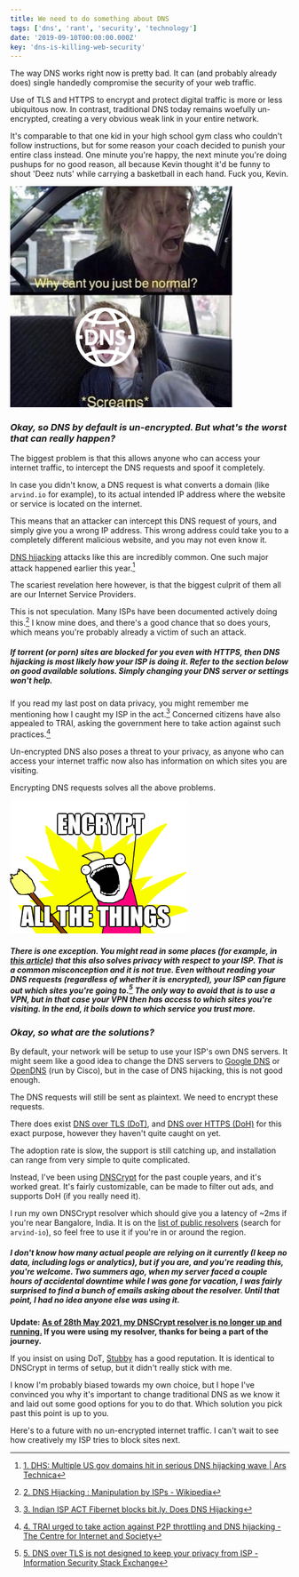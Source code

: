 ```yaml
---
title: We need to do something about DNS
tags: ['dns', 'rant', 'security', 'technology']
date: '2019-09-10T00:00:00.000Z'
key: 'dns-is-killing-web-security'
---
```


The way DNS works right now is pretty bad. It can (and probably already does) single handedly compromise the security of your web traffic.

Use of TLS and HTTPS to encrypt and protect digital traffic is more or less ubiquitous now. In contrast, traditional DNS today remains woefully un-encrypted, creating a very obvious weak link in your entire network.

It's comparable to that one kid in your high school gym class who couldn't follow instructions, but for some reason your coach decided to punish your entire class instead. One minute you're happy, the next minute you're doing pushups for no good reason, all because Kevin thought it'd be funny to shout 'Deez nuts' while carrying a basketball in each hand. Fuck you, Kevin.

![](./screams.png)

### _Okay, so DNS by default is un-encrypted. But what's the worst that can really happen?_

The biggest problem is that this allows anyone who can access your internet traffic, to intercept the DNS requests and spoof it completely.

In case you didn't know, a DNS request is what converts a domain (like `arvind.io` for example), to its actual intended IP address where the website or service is located on the internet.

This means that an attacker can intercept this DNS request of yours, and simply give you a wrong IP address. This wrong address could take you to a completely different malicious website, and you may not even know it.

[DNS hijacking](https://en.wikipedia.org/wiki/DNS_hijacking) attacks like this are incredibly common. One such major attack happened earlier this year.[^1]

The scariest revelation here however, is that the biggest culprit of them all are our Internet Service Providers.

This is not speculation. Many ISPs have been documented actively doing this.[^2] I know mine does, and there's a good chance that so does yours, which means you're probably already a victim of such an attack.

##### If torrent (or porn) sites are blocked for you even with HTTPS, then DNS hijacking is most likely how your ISP is doing it. Refer to the section below on good available solutions. Simply changing your DNS server or settings won't help.

If you read my last post on data privacy, you might remember me mentioning how I caught my ISP in the act.[^3] Concerned citizens have also appealed to TRAI, asking the government here to take action against such practices.[^4]

Un-encrypted DNS also poses a threat to your privacy, as anyone who can access your internet traffic now also has information on which sites you are visiting.

Encrypting DNS requests solves all the above problems.

![](./allthethings.png)

##### There is one exception. You might read in some places (for example, in [this article](https://nakedsecurity.sophos.com/2019/04/24/dns-over-https-is-coming-whether-isps-and-governments-like-it-or-not/)) that this also solves privacy with respect to your ISP. That is a common misconception and it is not true. Even without reading your DNS requests (regardless of whether it is encrypted), your ISP can figure out which sites you're going to.[^5] The only way to avoid that is to use a VPN, but in that case your VPN then has access to which sites you're visiting. In the end, it boils down to which service you trust more.

### _Okay, so what are the solutions?_

By default, your network will be setup to use your ISP's own DNS servers. It might seem like a good idea to change the DNS servers to [Google DNS](https://developers.google.com/speed/public-dns/docs/using) or [OpenDNS](https://www.opendns.com/) (run by Cisco), but in the case of DNS hijacking, this is not good enough.

The DNS requests will still be sent as plaintext. We need to encrypt these requests.

There does exist [DNS over TLS (DoT)](https://en.wikipedia.org/wiki/DNS_over_TLS), and [DNS over HTTPS (DoH)](https://en.wikipedia.org/wiki/DNS_over_HTTPS) for this exact purpose, however they haven't quite caught on yet.

The adoption rate is slow, the support is still catching up, and installation can range from very simple to quite complicated.

Instead, I've been using [DNSCrypt](https://dnscrypt.info/) for the past couple years, and it's worked great. It's fairly customizable, can be made to filter out ads, and supports DoH (if you really need it).

I run my own DNSCrypt resolver which should give you a latency of ~2ms if you're near Bangalore, India. It is on the [list of public resolvers](https://dnscrypt.info/public-servers) (search for `arvind-io`), so feel free to use it if you're in or around the region.

##### I don't know how many actual people are relying on it currently (I keep no data, including logs or analytics), but if you are, and you're reading this, you're welcome. Two summers ago, when my server faced a couple hours of accidental downtime while I was gone for vacation, I was fairly surprised to find a bunch of emails asking about the resolver. Until that point, I had no idea anyone else was using it.

**Update: [As of 28th May 2021, my DNSCrypt resolver is no longer up and running.](https://github.com/DNSCrypt/dnscrypt-resolvers/pull/500) If you were using my resolver, thanks for being a part of the journey.**

If you insist on using DoT, [Stubby](https://github.com/getdnsapi/stubby) has a good reputation. It is identical to DNSCrypt in terms of setup, but it didn't really stick with me.

I know I'm probably biased towards my own choice, but I hope I've convinced you why it's important to change traditional DNS as we know it and laid out some good options for you to do that. Which solution you pick past this point is up to you.

Here's to a future with no un-encrypted internet traffic. I can't wait to see how creatively my ISP tries to block sites next.

[^1]: [1. DHS: Multiple US gov domains hit in serious DNS hijacking wave | Ars Technica](https://arstechnica.com/information-technology/2019/01/multiple-us-gov-domains-hit-in-serious-dns-hijacking-wave-dhs-warns/)
[^2]: [2. DNS Hijacking : Manipulation by ISPs - Wikipedia](https://en.wikipedia.org/wiki/DNS_hijacking#Manipulation_by_ISPs)
[^3]: [3. Indian ISP ACT Fibernet blocks bit.ly. Does DNS Hijacking](https://shantanugoel.com/2016/09/17/indian-isp-act-fibernet-blocks-bit-ly-does-dns-hijacking/)
[^4]: [4. TRAI urged to take action against P2P throttling and DNS hijacking - The Centre for Internet and Society](https://cis-india.org/internet-governance/p2p-throttling-and-dns-hijacking)
[^5]: [5. DNS over TLS is not designed to keep your privacy from ISP - Information Security Stack Exchange](https://security.stackexchange.com/a/200219)
